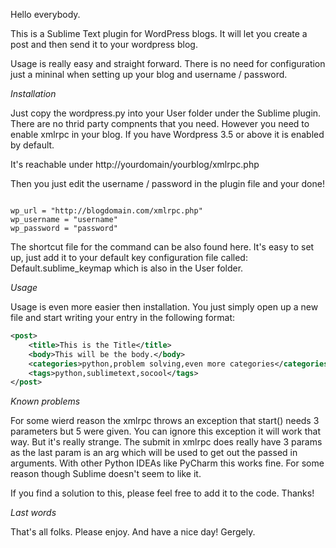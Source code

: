 Hello everybody.

This is a Sublime Text plugin for WordPress blogs. It will let you create a post and then send it to your wordpress blog.

Usage is really easy and straight forward. There is no need for configuration just a mininal when setting up your blog and username / password. 

*Installation*

Just copy the wordpress.py into your User folder under the Sublime plugin. There are no thrid party compnents that you need. However you need to enable xmlrpc in your blog. If you have Wordpress 3.5 or above it is enabled by default. 

It's reachable under http://yourdomain/yourblog/xmlrpc.php

Then you just edit the username / password in the plugin file and your done!

<code>
wp_url = "http://blogdomain.com/xmlrpc.php"
wp_username = "username"
wp_password = "password"
</code>

The shortcut file for the command can be also found here. It's easy to set up, just add it to your default key configuration file called: Default.sublime_keymap which is also in the User folder.

*Usage*

Usage is even more easier then installation. You just simply open up a new file and start writing your entry in the following format:

```xml
<post>
	<title>This is the Title</title>
	<body>This will be the body.</body>
	<categories>python,problem solving,even more categories</categories>
	<tags>python,sublimetext,socool</tags>
</post>
```

*Known problems*

For some wierd reason the xmlrpc throws an exception that start() needs 3 parameters but 5 were given. You can ignore this exception it will work that way. But it's really strange. The submit in xmlrpc does really have 3 params as the last param is an arg which will be used to get out the passed in arguments. With other Python IDEAs like PyCharm this works fine. For some reason though Sublime doesn't seem to like it. 

If you find a solution to this, please feel free to add it to the code. Thanks!

*Last words*

That's all folks. Please enjoy. And have a nice day!
Gergely.
